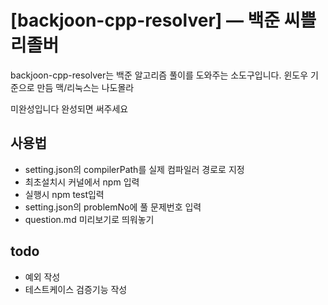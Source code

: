 [backjoon-cpp-resolver] — 백준 씨쁠 리졸버
===

backjoon-cpp-resolver는 백준 알고리즘 풀이를 도와주는 소도구입니다. 윈도우 기준으로 만듬 맥/리눅스는 나도몰라

미완성입니다 완성되면 써주세요

사용법
---
* setting.json의 compilerPath를 실제 컴파일러 경로로 지정
* 최초설치시 커널에서 npm 입력
* 실행시 npm test입력
* setting.json의 problemNo에 풀 문제번호 입력 
* question.md 미리보기로 띄워놓기


todo
---
* 예외 작성
* 테스트케이스 검증기능 작성